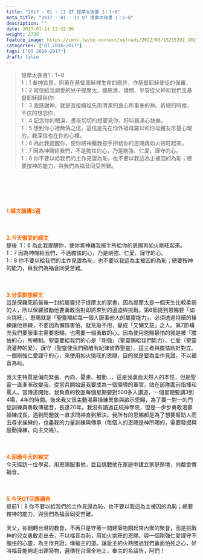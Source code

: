 ```yaml
---
title: "2017 - 01 - 11 QT 提摩太後書 1：1~8"
meta_title: "2017 - 01 - 11 QT 提摩太後書 1：1~8"
description: ""
date: 2017-01-11 12:52:06
weight: 2739
feature_image: https://cmtc.tw/wp-content/uploads/2022/03/15235392_10211799862337740_180693556567566654_o-1.webp
categories: ["QT 2016~2017"]
tags: ["QT 2016~2017"]
draft: false
---
```


<blockquote>提摩太後書1：1~8<br />
1：1 奉神旨意，照著在基督耶穌裡生命的應許，作基督耶穌使徒的保羅，<br />
1：2 寫信給我親愛的兒子提摩太。願恩惠、憐憫、平安從父神和我們主基督耶穌歸與你!<br />
1：3 我感謝神，就是我接續祖先用清潔的良心所事奉的神。祈禱的時候，不住的想念你，<br />
1：4 記念你的眼淚，晝夜切切的想要見你，好叫我滿心快樂。<br />
1：5 想到你心裡無偽之信，這信是先在你外祖母羅以和你母親友尼基心理的，我深信也在你的心裡。<br />
1：6 為此我提醒你，使你將神藉我按手所給你的恩賜再如火挑旺起來。<br />
1：7 因為神賜給我們，不是膽怯的心，乃是剛強、仁愛、謹守的心。<br />
1：8 你不要以給我們的主作見證為恥，也不要以我這為主被囚的為恥；總要按神的能力，與我們為福音同受苦難。</blockquote><br />
&nbsp;<br />
<br />
&nbsp;<br />
<br />
<span style="color: #ff6600;"><strong>1.</strong><strong>經文誦讀3遍</strong></span><br />
<br />
<span style="color: #ff6600;"><strong> </strong></span><br />
<br />
<span style="color: #ff6600;"><strong>2.</strong><strong>今天領受的經文<br />
</strong></span>提後  1：6 為此我提醒你，使你將神藉我按手所給你的恩賜再如火挑旺起來。<br />
1：7 因為神賜給我們，不適膽怯的心，乃是剛強、仁愛、謹守的心。<br />
1：8 你不要以給我們的主作見證為恥，也不要以我這為主被囚的為恥；總要按神的能力，與我們為福音同受苦難。<br />
<br />
&nbsp;<br />
<br />
<span style="color: #ff6600;"><strong>3.</strong><strong>分享默想經文<br />
</strong></span>這是保羅死前最後一封給屬靈兒子提摩太的家書，因為提摩太是一個天生比較柔弱的人，所以保羅鼓勵他要勇敢面對即將來到的逼迫與挑戰。第6節提到恩賜要「如火挑旺」，恩賜就是「聖靈賜給每一個人服事他人的屬靈能力」，必須透過持續的操練讓他熟練，不要因為懶惰害怕，就荒廢不用，變成「又懶又惡」之人。第7節補充我們要服事主需要恩賜，也需要一個勇敢的心。因為使用恩賜最怕的就是被「膽怯的心」所轄制。聖靈要給我們的心是「剛強」（聖靈賜給我們能力）、仁愛（聖靈澆灌神的愛）、謹守（聖靈使我們儆醒有紀律倚靠聖靈）。這三者與膽怯剛好對立。一個剛強仁愛謹守的心，來使用如火挑旺的恩賜，目的就是要為主作見證，不以福音為恥。<br />
<br />
我天生特質是偏向緊張、內向、憂慮、被動…，這是我裏面天然人的本性，但是聖靈一直漸漸改變我，從當兵開始逼我要成為一個領導的軍官，站在部隊面前指揮和罵人。當傳道開始，我負責的牧區每個星期要對500多人講道，一個星期要講3到4場，4年的時間。後來我又很主動渴慕操練異象與啟示恩賜，為了要一對一的門徒訓練與勇敢傳福音，長達20年。我沒有讀過正統神學院，但是一步步勇敢渴慕操練成長，遇到問題就一直求問神直到解決。我所有的恩賜都是為了想要幫助人而去尋求操練的，也盡我的力量訓練與傳承（每個人的恩賜是神所賜的，需要發掘與殷勤操練，向主交帳）。<br />
<br />
&nbsp;<br />
<br />
<span style="color: #ff6600;"><strong>4.</strong><strong>回應今天的經文<br />
</strong></span>今天探訪一位學弟，用恩賜服事他，並且挑戰他在家庭中建立家庭祭壇，向鄰舍傳福音。<br />
<br />
&nbsp;<br />
<br />
<span style="color: #ff6600;"><strong>5.</strong></span><strong><span style="color: #ff6600;">今天QT回應禱告<br />
</span></strong>提前1：8 你不要以給我們的主作見證為恥，也不要以我這為主被囚的為恥；總要按神的能力，與我們為福音同受苦難。<br />
<br />
天父，祢翻轉台灣的教會，不再只是守著一間建築物關起來內聚的聚會，而是挑戰神的兒女勇敢走出去，不以福音為恥，用如火挑旺的恩賜，與一個剛強仁愛謹守不膽怯的心靈，為主作見證，傳福主的道。讓愛主的火熱勝過我們裏面怕死之心，好叫福音能夠走出建築物，遍傳在台灣全地上，奉主的名禱告，阿們！<br />
<br />
&nbsp;<br />
<br />
&nbsp;<br />
<br />
<strong><span style="color: #ff6600;"> </span></strong>
        